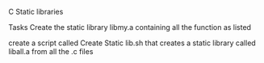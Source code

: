 C Static libraries

Tasks
Create the static library libmy.a containing all the function as listed

create a script called Create Static lib.sh that creates a static library called liball.a from all the .c files
